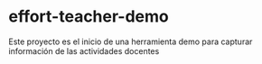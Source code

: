 # effort-teacher-demo
Este proyecto es el inicio de una herramienta demo para capturar información de las actividades docentes
